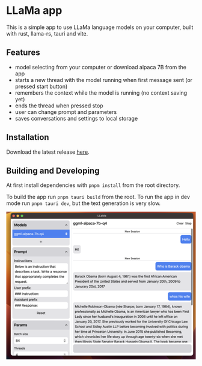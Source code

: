 # LLaMa app

This is a simple app to use LLaMa language models on your computer, built with rust, llama-rs, tauri and vite.

## Features
 - model selecting from your computer or download alpaca 7B from the app
 - starts a new thread with the model running when first message sent (or pressed start button) 
 - remembers the context while the model is running (no context saving yet)
 - ends the thread when pressed stop
 - user can change prompt and parameters
 - saves conversations and settings to local storage


## Installation

Download the latest release [here](./releases/latest).

## Building and Developing 

At first install dependencies with `pnpm install` from the root directory.

To build the app run `pnpm tauri build` from the root. To run the app in dev mode run `pnpm tauri dev`, but the text generation is very slow.

![screenshot](./llama-app/public/screenshot.png)